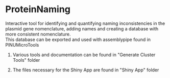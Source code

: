 # ProteinNaming
Interactive tool for identifying and quantifying naming inconsistencies in the plasmid gene nomenclature, adding names and creating a database with more consistent nomenclature.  
This database can be exported and used with assemblypipe found in PlNUMicroTools

1. Various tools and documentation can be found in "Generate Cluster Tools" folder

2. The files necessary for the Shiny App are found in "Shiny App" folder